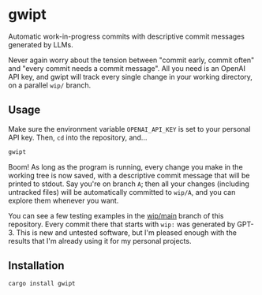 # gwipt

Automatic work-in-progress commits with descriptive commit messages generated
by LLMs.

Never again worry about the tension between "commit early, commit often" and
"every commit needs a commit message". All you need is an OpenAI API key, and
gwipt will track every single change in your working directory, on a parallel
`wip/` branch.

## Usage

Make sure the environment variable `OPENAI_API_KEY` is set to your personal
API key. Then, `cd` into the repository, and...

```bash
gwipt
```

Boom! As long as the program is running, every change you make in the working
tree is now saved, with a descriptive commit message that will be printed to
stdout. Say you're on branch `A`; then all your changes (including untracked
files) will be automatically committed to `wip/A`, and you can explore them
whenever you want.

You can see a few testing examples in the
[wip/main](https://github.com/benwr/gwipt/commits/wip/main) branch of this
repository. Every commit there that starts with `wip:` was generated by GPT-3.
This is new and untested software, but I'm pleased enough with the results that
I'm already using it for my personal projects.

## Installation

```bash
cargo install gwipt
```
